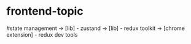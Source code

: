 # frontend-topic

#state management
-> [lib] - zustand
-> [lib] - redux toolkit
-> [chrome extension] - redux dev tools
